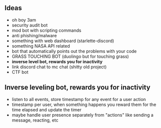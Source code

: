 ## Ideas

- oh boy 3am
- security audit bot
- mod bot with scripting commands
- anti phishing/malware
- something with web dashboard (starlette-discord)
- something NASA API related
- bot that automatically points out the problems with your code
- GRASS TOUCHING BOT (duolingo but for touching grass)
- **inverse level bot, rewards you for inactivity**
- link discord chat to mc chat (shitty old project)
- CTF bot

## Inverse leveling bot, rewards you for inactivity

- listen to all events, store timestamp for any event for a user action
- timestamp per user, when something happens you reward them for the time elapsed and update the timer
- maybe handle user presence separately from "actions" like sending a message, reacting, etc